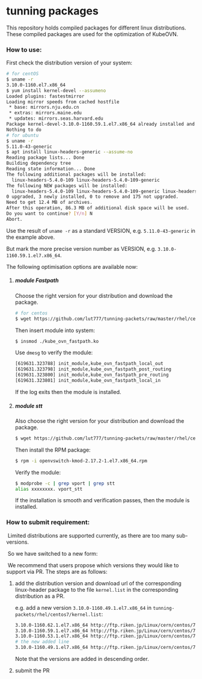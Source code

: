 # tunning packages
This repository holds compiled packages for different linux distributions. These compiled packages are used for the optimization of KubeOVN.



### How to use:

First check the distribution version of your system:

```bash
# for centOS
$ uname -r
3.10.0-1160.el7.x86_64
$ yum install kernel-devel --assumeno
Loaded plugins: fastestmirror
Loading mirror speeds from cached hostfile
 * base: mirrors.nju.edu.cn
 * extras: mirrors.maine.edu
 * updates: mirrors.seas.harvard.edu
Package kernel-devel-3.10.0-1160.59.1.el7.x86_64 already installed and latest version
Nothing to do
# for ubuntu
$ uname -r
5.11.0-43-generic
$ apt install linux-headers-generic --assume-no
Reading package lists... Done
Building dependency tree
Reading state information... Done
The following additional packages will be installed:
  linux-headers-5.4.0-109 linux-headers-5.4.0-109-generic
The following NEW packages will be installed:
  linux-headers-5.4.0-109 linux-headers-5.4.0-109-generic linux-headers-generic
0 upgraded, 3 newly installed, 0 to remove and 175 not upgraded.
Need to get 12.4 MB of archives.
After this operation, 86.3 MB of additional disk space will be used.
Do you want to continue? [Y/n] N
Abort.
```

Use the result of `uname -r` as a standard VERSION, e.g. `5.11.0-43-generic` in the example above. 

But mark the more precise version number as VERSION, e.g. `3.10.0-1160.59.1.el7.x86_64`. 

The following optimisation options are available now:

1. ##### module Fastpath

   Choose the right version for your distribution  and download the package.

   ```bash
   # for centos
   $ wget https://github.com/lut777/tunning-packets/raw/master/rhel/centos7/${VERSION}/kube_ovn_fastpath.ko
   ```

   Then insert module into system:

   ```bash
   $ insmod ./kube_ovn_fastpath.ko
   ```

   Use `dmesg` to verify the module:

   ```bash
   [619631.323788] init_module,kube_ovn_fastpath_local_out
   [619631.323798] init_module,kube_ovn_fastpath_post_routing
   [619631.323800] init_module,kube_ovn_fastpath_pre_routing
   [619631.323801] init_module,kube_ovn_fastpath_local_in
   ```

   If the log exits then the module is installed.

2. ##### module stt

   Also choose the right version for your distribution  and download the package.

   ```bash
   $ wget https://github.com/lut777/tunning-packets/raw/master/rhel/centos7/${VERSION}/openvswitch-kmod-2.17.2-1.el7.x86_64.rpm
   ```

   Then install the RPM package:

   ```bash
   $ rpm -i openvswitch-kmod-2.17.2-1.el7.x86_64.rpm
   ```

   Verify the module:

   ```bash
   $ modprobe -c | grep vport | grep stt
   alias xxxxxxxx. vport_stt
   ```

   If the installation is smooth and verification passes, then the module is installed.



### How to submit requirement:

​	Limited distributions are supported currently, as there are too many sub-versions.

​	So we have switched to a new form: 

​	We recommend that users propose which versions they would like to support via PR. The steps are as follows:

 1. add the distribution version and download url of the corresponding linux-header package to the file `kernel.list` in the corresponding distribution as a PR.

    e.g. add a new version `3.10.0-1160.49.1.el7.x86_64` in `tunning-packets/rhel/centos7/kernel.list`:

    ```bash
    3.10.0-1160.62.1.el7.x86_64 http://ftp.riken.jp/Linux/cern/centos/7/updates/x86_64/Packages/kernel-devel-3.10.0-1160.62.1.el7.x86_64.rpm
    3.10.0-1160.59.1.el7.x86_64 http://ftp.riken.jp/Linux/cern/centos/7/updates/x86_64/Packages/kernel-devel-3.10.0-1160.59.1.el7.x86_64.rpm
    3.10.0-1160.53.1.el7.x86_64 http://ftp.riken.jp/Linux/cern/centos/7/updates/x86_64/Packages/kernel-devel-3.10.0-1160.53.1.el7.x86_64.rpm
    # the new added line
    3.10.0-1160.49.1.el7.x86_64 http://ftp.riken.jp/Linux/cern/centos/7/updates/x86_64/Packages/kernel-devel-3.10.0-1160.49.1.el7.x86_64.rpm
    ```

    Note that the versions are added in descending order.

 2. submit the PR
